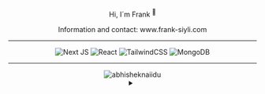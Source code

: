 <div align="center">
  <p >Hi, I´m Frank <sup>🌱</sup></p>
  <p >Information and contact: www.frank-siyli.com</p>
   <hr>
    <p>
     <img src="https://img.shields.io/badge/Next-black?style=for-the-badge&logo=next.js&logoColor=white" alt="Next JS">
     <img src="https://img.shields.io/badge/react-%2320232a.svg?style=for-the-badge&logo=react&logoColor=%2361DAFB" alt="React">
     <img src="https://img.shields.io/badge/tailwindcss-%2338B2AC.svg?style=for-the-badge&logo=tailwind-css&logoColor=white" alt="TailwindCSS">
     <img src="https://img.shields.io/badge/MongoDB-%234ea94b.svg?style=for-the-badge&logo=mongodb&logoColor=white" alt="MongoDB">
    </p>
   <hr>
       <img src="https://github-readme-stats.vercel.app/api?username=FrankSiyli&show_icons=true&theme=gotham" alt="abhisheknaiidu" >
          <details>
              <summary ></summary>
                <p >Have a nice day <sup>✌️</sup></p>
         </details>
</div>



